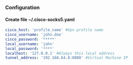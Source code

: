 ### Configuration
#### Create file ~/.cisco-socks5.yaml
```yaml
cisco_host: 'profile_name' #Vpn profile name
cisco_username: 'john.doe'
cisco_password: '*****'
local_username: 'john'
local_password: '****'
localhost: '127.0.0.1' #Always this local address
tunnel_address: '192.168.64.8:8080' #Virtual Machine IP
```

